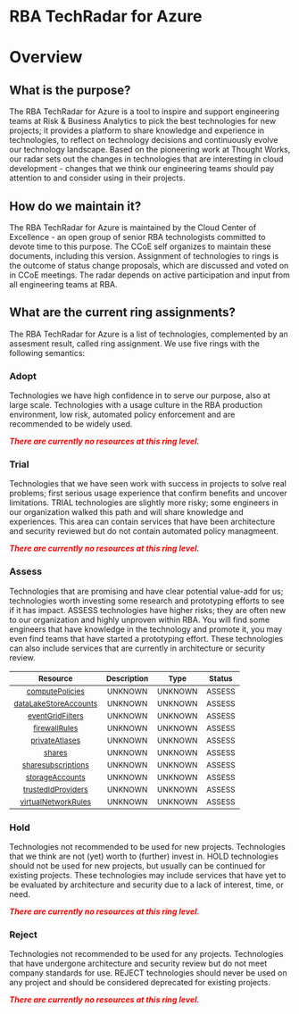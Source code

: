 
RBA TechRadar for Azure
=======================

# Overview

## What is the purpose?


The RBA TechRadar for Azure is a tool to inspire and support engineering teams at Risk & Business Analytics to pick the best technologies for new projects; it provides a platform to share knowledge and experience in technologies, to reflect on technology decisions and continuously evolve our technology landscape.  Based on the pioneering work at Thought Works, our radar sets out the changes in technologies that are interesting in cloud development - changes that we think our engineering teams should pay attention to and consider using in their projects.
## How do we maintain it?


The RBA TechRadar for Azure is maintained by the Cloud Center of Excellence - an open group of senior RBA technologists committed to devote time to this purpose.  The CCoE self organizes to maintain these documents, including this version.  Assignment of technologies to rings is the outcome of status change proposals, which are discussed and voted on in CCoE meetings.  The radar depends on active participation and input from all engineering teams at RBA.
## What are the current ring assignments?


The RBA TechRadar for Azure is a list of technologies, complemented by an assesment result, called ring assignment.  We use five rings with the following semantics:
### Adopt


Technologies we have high confidence in to serve our purpose, also at large scale.  Technologies with a usage culture in the RBA production environment, low risk, automated policy enforcement and are recommended to be widely used.  
  
***<font color="red"> There are currently no resources at this ring level. </font>***
### Trial


Technologies that we have seen work with success in projects to solve real problems;  first serious usage experience that confirm benefits and uncover limitations.  TRIAL technologies are slightly more risky; some engineers in our organization walked this path and will share knowledge and experiences.  This area can contain services that have been architecture and security reviewed but do not contain automated policy managmeent.  
  
***<font color="red"> There are currently no resources at this ring level. </font>***
### Assess


Technologies that are promising and have clear potential value-add for us; technologies worth investing some research and prototyping efforts to see if it has impact.  ASSESS technologies have higher risks;  they are often new to our organization and highly unproven within RBA.  You will find some engineers that have knowledge in the technology and promote it, you may even find teams that have started a prototyping effort.  These technologies can also include services that are currently in architecture or security review.  

|<sub>Resource</sub>|<sub>Description</sub>|<sub>Type</sub>|<sub>Status</sub>|
| :---: | :---: | :---: | :---: |
|<sub>[computePolicies](https://github.com/openrba/python-azure-techradar/tree/master/Microsoft.DBforMySQL/accounts/computePolicies)</sub>|<sub>UNKNOWN</sub>|<sub>UNKNOWN</sub>|<sub>ASSESS</sub>|
|<sub>[dataLakeStoreAccounts](https://github.com/openrba/python-azure-techradar/tree/master/Microsoft.DBforMySQL/accounts/dataLakeStoreAccounts)</sub>|<sub>UNKNOWN</sub>|<sub>UNKNOWN</sub>|<sub>ASSESS</sub>|
|<sub>[eventGridFilters](https://github.com/openrba/python-azure-techradar/tree/master/Microsoft.DBforMySQL/accounts/eventGridFilters)</sub>|<sub>UNKNOWN</sub>|<sub>UNKNOWN</sub>|<sub>ASSESS</sub>|
|<sub>[firewallRules](https://github.com/openrba/python-azure-techradar/tree/master/Microsoft.DBforMySQL/accounts/firewallRules)</sub>|<sub>UNKNOWN</sub>|<sub>UNKNOWN</sub>|<sub>ASSESS</sub>|
|<sub>[privateAtlases](https://github.com/openrba/python-azure-techradar/tree/master/Microsoft.DBforMySQL/accounts/privateAtlases)</sub>|<sub>UNKNOWN</sub>|<sub>UNKNOWN</sub>|<sub>ASSESS</sub>|
|<sub>[shares](https://github.com/openrba/python-azure-techradar/tree/master/Microsoft.DBforMySQL/accounts/shares)</sub>|<sub>UNKNOWN</sub>|<sub>UNKNOWN</sub>|<sub>ASSESS</sub>|
|<sub>[sharesubscriptions](https://github.com/openrba/python-azure-techradar/tree/master/Microsoft.DBforMySQL/accounts/sharesubscriptions)</sub>|<sub>UNKNOWN</sub>|<sub>UNKNOWN</sub>|<sub>ASSESS</sub>|
|<sub>[storageAccounts](https://github.com/openrba/python-azure-techradar/tree/master/Microsoft.DBforMySQL/accounts/storageAccounts)</sub>|<sub>UNKNOWN</sub>|<sub>UNKNOWN</sub>|<sub>ASSESS</sub>|
|<sub>[trustedIdProviders](https://github.com/openrba/python-azure-techradar/tree/master/Microsoft.DBforMySQL/accounts/trustedIdProviders)</sub>|<sub>UNKNOWN</sub>|<sub>UNKNOWN</sub>|<sub>ASSESS</sub>|
|<sub>[virtualNetworkRules](https://github.com/openrba/python-azure-techradar/tree/master/Microsoft.DBforMySQL/accounts/virtualNetworkRules)</sub>|<sub>UNKNOWN</sub>|<sub>UNKNOWN</sub>|<sub>ASSESS</sub>|

### Hold


Technologies not recommended to be used for new projects. Technologies that we think are not (yet) worth to (further) invest in.  HOLD technologies should not be used for new projects, but usually can be continued for existing projects.  These technologies may include services that have yet to be evaluated by architecture and security due to a lack of interest, time, or need.  
  
***<font color="red"> There are currently no resources at this ring level. </font>***
### Reject


Technologies not recommended to be used for any projects. Technologies that have undergone architecture and security review but do not meet company standards for use.  REJECT technologies should never be used on any project and should be considered deprecated for existing projects.  
  
***<font color="red"> There are currently no resources at this ring level. </font>***
